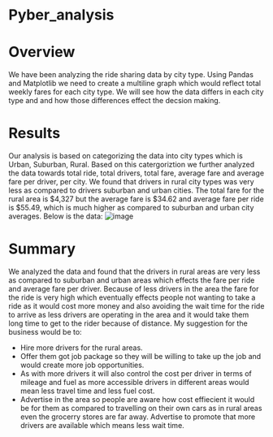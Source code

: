 # Pyber_analysis
# Overview
We have been analyzing the ride sharing data by city type. Using Pandas and Matplotlib we need to create a multiline graph which would reflect total weekly
fares for each city type. We will see how the data differs in each city type and and how those differences effect the decsion making.
# Results
Our analysis is based on categorizing the data into city types which is Urban, Suburban, Rural. Based on this catergoriztion we further analyzed the data towards 
total ride, total drivers, total fare, average fare and average fare per driver, per city. We found that drivers in rural city types was very less as compared to
drivers suburban and urban cities. The total fare for the rural area is $4,327 but the average fare is $34.62 and average fare per ride is $55.49, which is much higher
as compared to suburban and urban city averages. Below is the data:
![image](https://user-images.githubusercontent.com/91965321/142688403-059e6c9f-c8fc-442c-9c22-e3e0c966de35.PNG)
# Summary
We analyzed the data and found that the drivers in rural areas are very less as compared to suburban and urban areas which effects the fare per ride and average fare
per driver. Because of less drivers in the area the fare for the ride is very high which eventually effects people not wanting to take a ride as it would cost more 
money and also avoiding the wait time for the ride to arrive as less drivers are operating in the area and it would take them long time to get to the rider because of 
distance. My suggestion for the business would be to:
* Hire more drivers for the rural areas.
* Offer them got job package so they will be willing to take up the job and would create more job opportunities. 
* As with more drivers it will also control the cost per driver in terms of mileage and fuel as more accessible drivers in different areas would mean less travel time
  and less fuel cost.
* Advertise in the area so people are aware how cost effiecient it would be for them as compared to travelling on their own cars as in rural areas even the grocerry stores
  are far away. Advertise to promote that more drivers are available which means less wait time.

